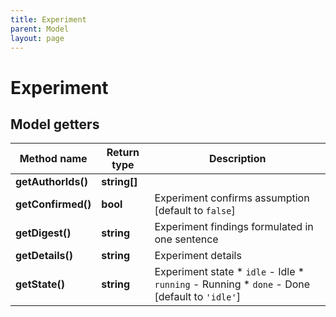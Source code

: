 ```yaml
---
title: Experiment
parent: Model
layout: page
---
```


# Experiment

## Model getters

Method name | Return type | Description
------------ | ------------- | -------------
**getAuthorIds()** | **string[]** | 
**getConfirmed()** | **bool** | Experiment confirms assumption [default to `false`]
**getDigest()** | **string** | Experiment findings formulated in one sentence
**getDetails()** | **string** | Experiment details
**getState()** | **string** | Experiment state    * `idle` - Idle   * `running` - Running   * `done` - Done [default to `'idle'`]

